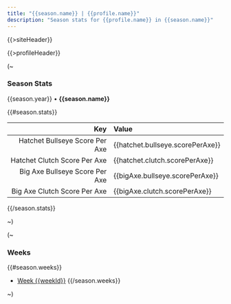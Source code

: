 ```yaml
---
title: "{{season.name}} | {{profile.name}}"
description: "Season stats for {{profile.name}} in {{season.name}}"
---
```


{{>siteHeader}}

{{>profileHeader}}

(~

### Season Stats

{{season.year}} &bull; **{{season.name}}**

{{#season.stats}}

| Key | Value |
|----:|:------|
| Hatchet Bullseye Score Per Axe | {{hatchet.bullseye.scorePerAxe}} |
| Hatchet Clutch Score Per Axe | {{hatchet.clutch.scorePerAxe}} |
| Big Axe Bullseye Score Per Axe | {{bigAxe.bullseye.scorePerAxe}} |
| Big Axe Clutch Score Per Axe | {{bigAxe.clutch.scorePerAxe}} |

{{/season.stats}}

~)

(~

### Weeks

{{#season.weeks}}
- [Week {{weekId}}](/{{profile.profileId}}/s/{{season.seasonId}}/w/{{weekId}})
{{/season.weeks}}

~)